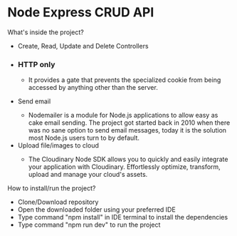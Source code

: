 <h1> Node Express CRUD API </h1>

<p>What's inside the project?</p>
<ul>
    <li>Create, Read, Update and Delete Controllers</li>
    <li><h3>HTTP only</h3></li>
        <ul>
            <li>
                <p> It provides a gate that prevents the specialized cookie from being accessed by anything other than the server.</p>
            </li>
        </ul>
    <li>Send email</li>
        <ul>
            <li>Nodemailer is a module for Node.js applications to allow easy as cake email sending. The project got started back in 2010 when there was no sane option to send email messages, today it is the solution most Node.js users turn to by default.</li>
        </ul>
    <li>Upload file/images to cloud</li>
        <ul>
            <li>The Cloudinary Node SDK allows you to quickly and easily integrate your application with Cloudinary. Effortlessly optimize, transform, upload and manage your cloud's assets.</li>
        </ul>
</ul>

<p>How to install/run the project?</p>
<ul>
    <li>Clone/Download repository</li>
    <li>Open the downloaded folder using your preferred IDE </li>
    <li>Type command "npm install" in IDE terminal to install the dependencies</li>
    <li>Type command "npm run dev" to run the project</li>
</ul>
